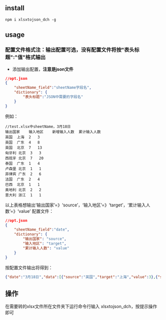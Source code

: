 ## install
```
npm i xlsxtojson_dch -g
```
## usage
### 配置文件格式**注：输出配置可选，没有配置文件将按"表头标题":"值"格式输出**
- 添加输出配置，**注意是json文件**
```JSON
//opt.json
{
    "sheetName_field":"sheetName字段名",
    "dictionary": {
        "表头标题":"JSON中需要的字段名"
    }
}
```
例如：
```
//test.xlsx中sheetName，3月18日
输出国家	输入地区	新增输入人数	累计输入人数
英国	上海	2	3
英国	广东	4	8
英国	北京	7	13
匈牙利	北京	3	3
西班牙	北京	7	20
泰国	广东	1	4
卢森堡	北京	1	1
菲律宾	广东	2	6
法国	广东	2	4
巴西	北京	1	1
奥地利	北京	2	2
意大利	浙江	1	1
```
以上表格想输出‘输出国家’=》‘source’，‘输入地区’=》‘target’，‘累计输入人数’=》‘value’
配置文件：
```JSON
//opt.json
{
    "sheetName_field":"date",
    "dictionary": {
        "输出国家": "source",
        "输入地区": "target",
        "累计输入人数": "value"
    }
}
```
按配置文件输出将得到：
```JSON
{"date":"3月18日","data":[{"source":"英国","target":"上海","value":3},{"source":"英国","target":"广东","value":8},{"source":"英国","target":"北京","value":13},{"source":"匈牙利","target":"北京","value":3},{"source":"西班牙","target":"北京","value":20},{"source":"泰国","target":"广东","value":4},{"source":"卢森堡","target":"北京","value":1},{"source":"菲律宾","target":"广东","value":6},{"source":"法国","target":"广东","value":4},{"source":"巴西","target":"北京","value":1},{"source":"奥地利","target":"北京","value":2},{"source":"意大利","target":"浙江","value":1}]}
```
## 操作
在需要转的xlsx文件所在文件夹下运行命令行输入 xlsxtojson_dch，按提示操作即可